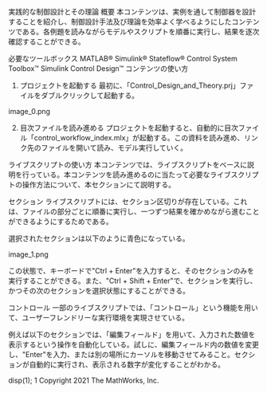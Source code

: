実践的な制御設計とその理論
概要
本コンテンツは、実例を通して制御器を設計することを紹介し、制御設計手法及び理論を効率よく学べるようにしたコンテンツである。各例題を読みながらモデルやスクリプトを順番に実行し、結果を逐次確認することができる。

必要なツールボックス
MATLAB®
Simulink®
Stateflow®
Control System Toolbox™
Simulink Control Design™
コンテンツの使い方
1. プロジェクトを起動する
最初に、「Control_Design_and_Theory.prj」ファイルをダブルクリックして起動する。

image_0.png

2. 目次ファイルを読み進める
プロジェクトを起動すると、自動的に目次ファイル「control_workflow_index.mlx」が起動する。この資料を読み進め、リンク先のファイルを開いて読み、モデル実行していく。

ライブスクリプトの使い方
本コンテンツでは、ライブスクリプトをベースに説明を行っている。本コンテンツを読み進めるのに当たって必要なライブスクリプトの操作方法について、本セクションにて説明する。

セクション
ライブスクリプトには、セクション区切りが存在している。これは、ファイルの部分ごとに順番に実行し、一つずつ結果を確かめながら進むことができるようにするためである。

選択されたセクションは以下のように青色になっている。

image_1.png

この状態で、キーボードで"Ctrl + Enter"を入力すると、そのセクションのみを実行することができる。また、"Ctrl + Shift + Enter"で、セクションを実行し、かつその次のセクションを選択状態にすることができる。

コントロール
一部のライブスクリプトでは、「コントロール」という機能を用いて、ユーザーフレンドリーな実行環境を実現させている。

例えば以下のセクションでは、「編集フィールド」を用いて、入力された数値を表示するという操作を自動化している。試しに、編集フィールド内の数値を変更し、"Enter"を入力、または別の場所にカーソルを移動させてみること。セクションが自動的に実行され、表示される数字が変化することがわかる。

disp(1);
     1
Copyright 2021 The MathWorks, Inc.
